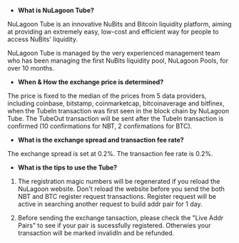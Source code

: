 - **What is NuLagoon Tube?**

NuLagoon Tube is an innovative NuBits and Bitcoin liquidity platform, aiming at providing an extremely easy, low-cost and efficient way for people to access NuBits' liquidity.

NuLagoon Tube is managed by the very experienced management team who has been managing the first NuBits liquidity pool, NuLagoon Pools, for over 10 months. 

- **When & How the exchange price is determined?**

The price is fixed to the median of the prices from 5 data providers, including coinbase, bitstamp, coinmarketcap, bitcoinaverage and bitfinex, when the TubeIn transaction was first seen in the block chain by NuLagoon Tube. The TubeOut transaction will be sent after the TubeIn transaction is confirmed (10 confirmations for NBT, 2 confirmations for BTC).

- **What is the exchange spread and transaction fee rate?**

The exchange spread is set at 0.2%. The transaction fee rate is 0.2%.

- **What is the tips to use the Tube?**

1. The registration magic numbers will be regenerated if you reload the NuLagoon website. Don't reload the website before you send the both NBT and BTC register request transactions. Register request will be active in searching another request to build addr pair for 1 day.

2. Before sending the exchange tansaction, please check the "Live Addr Pairs" to see if your pair is sucessfully registered. Otherwies your transaction will be marked invalidIn and be refunded.
